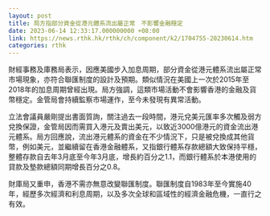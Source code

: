 ```yaml
---
layout: post
title: 局方指部分資金從港元體系流出屬正常　不影響金融穩定
date: 2023-06-14 12:33:17.000000000 +08:00
link: https://news.rthk.hk/rthk/ch/component/k2/1704755-20230614.htm
categories: rthk
---
```


財經事務及庫務局表示，因應美國步入加息周期，部分資金從港元體系流出屬正常市場現象，亦符合聯匯制度的設計及預期。類似情況在美國上一次於2015年至2018年的加息周期曾經出現。局方強調，這類市場活動不會影響香港的金融及貨幣穩定。金管局會持續監察市場運作，至今未發現有異常活動。

立法會議員嚴剛提出書面質詢，關注過去一段時間，港元兌美元匯率多次觸及弱方兌換保證，金管局因而需買入港元及賣出美元，以致近3000億港元的資金流出港元體系。局方回應說，流出港元體系的資金在不少情況下，只是被兌換成其他貨幣，例如美元，並繼續留在香港金融體系，又指銀行體系存款總額大致保持平穩，整體存款自去年3月底至今年3月底，增長約百分之1.1，而銀行體系於本港使用的貸款及墊款總額同期增長百分之0.8。

財庫局又重申，香港不需亦無意改變聯匯制度。聯匯制度自1983年至今實施40年，經歷多次經濟和利息周期，以及多次全球和區域性的經濟金融危機，一直行之有效。
